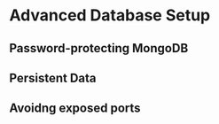 # Advanced Database Setup
## Password-protecting MongoDB
## Persistent Data
## Avoidng exposed ports
